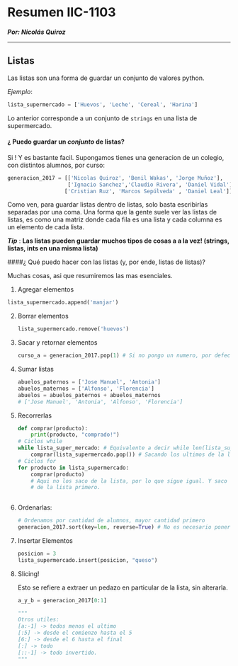 # Resumen IIC-1103

***Por: Nicolás Quiroz***

----

## Listas

Las listas son una forma de guardar un conjunto de valores python.

*Ejemplo*:

```python
lista_supermercado = ['Huevos', 'Leche', 'Cereal', 'Harina']
```

Lo anterior corresponde a un conjunto de `strings` en una lista de supermercado.

#### ¿ Puedo guardar un *conjunto* de listas?

Si ! Y es bastante facil. Supongamos tienes una generacion de un colegio, con distintos alumnos, por curso:

```python
generacion_2017 = [['Nicolas Quiroz', 'Benil Wakas', 'Jorge Muñoz'],
                   ['Ignacio Sanchez','Claudio Rivera', 'Daniel Vidal'],
                  ['Cristian Ruz', 'Marcos Sepúlveda' , 'Daniel Leal']]
```

Como ven, para guardar listas dentro de listas, solo basta escribirlas separadas por una coma. Una forma que la gente suele ver las listas de listas, es como una matriz donde cada fila es una lista y cada columna es un elemento de cada lista.



***Tip*** : **Las listas pueden guardar muchos tipos de cosas a a la vez!  (strings, listas, ints en una misma lista)**

####¿ Qué puedo hacer con las listas (y, por ende, listas de listas)?

Muchas cosas, asi que resumiremos las mas esenciales.

1.  Agregar elementos

   ```python
   lista_supermercado.append('manjar')
   ```

2. Borrar elementos

   ```python
   lista_supermercado.remove('huevos')
   ```

3. Sacar y retornar elementos

   ```python
   curso_a = generacion_2017.pop(1) # Si no pongo un numero, por defecto es 0 asi que puedo poner otras cosas!
   ```

4. Sumar listas

   ``` python
   abuelos_paternos = ['Jose Manuel', 'Antonia']
   abuelos_maternos = ['Alfonso', 'Florencia']
   abuelos = abuelos_paternos + abuelos_maternos 
   # ['Jose Manuel', 'Antonia', 'Alfonso', 'Florencia']
   
   ```

5. Recorrerlas

   ```python
   def comprar(producto):
       print(producto, "comprado!")
   # Ciclos while
   while lista_super_mercado: # Equivalente a decir while len(lista_supermercado) > 0
       comprar(lista_supermercado.pop()) # Sacando los ultimos de la lista primero
   # Ciclos for
   for producto in lista_supermercado:
       comprar(producto)
       # Aqui no los saco de la lista, por lo que sigue igual. Y saco los primeros
       # de la lista primero.
       
   ```

6. Ordenarlas:

   ```python
   # Ordenamos por cantidad de alumnos, mayor cantidad primero
   generacion_2017.sort(key=len, reverse=True) # No es necesario poner ninguna de esas dos opciones, pero suele ser util.
   ```

7. Insertar Elementos

   ```python
   posicion = 3
   lista_supermercado.insert(posicion, "queso")
   ```

8. Slicing!

   Esto se refiere a extraer un pedazo en particular de la lista, sin alterarla.

   ```python
   a_y_b = generacion_2017[0:1]
   
   """
   Otros utiles:
   [a:-1] -> todos menos el ultimo
   [:5] -> desde el comienzo hasta el 5
   [6:] -> desde el 6 hasta el final
   [:] -> todo
   [::-1] -> todo invertido.
   """
   ```

   

